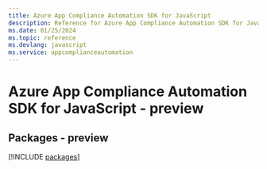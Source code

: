 ```yaml
---
title: Azure App Compliance Automation SDK for JavaScript
description: Reference for Azure App Compliance Automation SDK for JavaScript
ms.date: 01/25/2024
ms.topic: reference
ms.devlang: javascript
ms.service: appcomplianceautomation
---
```

# Azure App Compliance Automation SDK for JavaScript - preview
## Packages - preview
[!INCLUDE [packages](app-compliance-automation-index.md)]